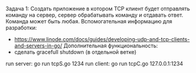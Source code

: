 Задача 1:
Создать приложение в котором TCP клиент будет отправлять команду на сервер, сервер обрабатывать команду и отдавать ответ.  Команда может быть любая.
Вспомогательная информацию для разработки:
-  https://www.linode.com/docs/guides/developing-udp-and-tcp-clients-and-servers-in-go/
   Дополнительная функциональность:
- сделать gracefull shutdown (в отдельной ветке)

run server: go run tcpS.go 1234
run client: go run tcpC.go 127.0.0.1:1234
